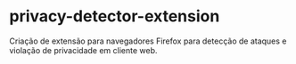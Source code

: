 # privacy-detector-extension
Criação de extensão para navegadores Firefox para detecção de ataques e violação de privacidade em cliente web.
